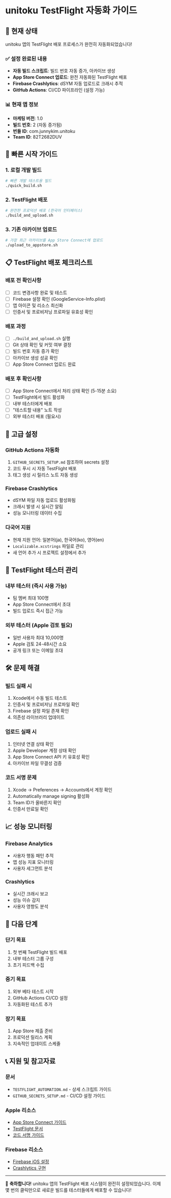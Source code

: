 # unitoku TestFlight 자동화 가이드

## 📱 현재 상태

unitoku 앱의 TestFlight 배포 프로세스가 완전히 자동화되었습니다!

### ✅ 설정 완료된 내용
- **자동 빌드 스크립트**: 빌드 번호 자동 증가, 아카이브 생성
- **App Store Connect 업로드**: 완전 자동화된 TestFlight 배포
- **Firebase Crashlytics**: dSYM 자동 업로드로 크래시 추적
- **GitHub Actions**: CI/CD 파이프라인 (설정 가능)

### 📊 현재 앱 정보
- **마케팅 버전**: 1.0
- **빌드 번호**: 2 (자동 증가됨)
- **번들 ID**: com.junnykim.unitoku
- **Team ID**: 82T2682DUV

## 🚀 빠른 시작 가이드

### 1. 로컬 개발 빌드
```bash
# 빠른 개발 테스트용 빌드
./quick_build.sh
```

### 2. TestFlight 배포
```bash
# 완전한 프로덕션 배포 (한국어 인터페이스)
./build_and_upload.sh
```

### 3. 기존 아카이브 업로드
```bash
# 가장 최근 아카이브를 App Store Connect에 업로드
./upload_to_appstore.sh
```

## 📋 TestFlight 배포 체크리스트

### 배포 전 확인사항
- [ ] 코드 변경사항 완료 및 테스트
- [ ] Firebase 설정 확인 (GoogleService-Info.plist)
- [ ] 앱 아이콘 및 리소스 최신화
- [ ] 인증서 및 프로비저닝 프로파일 유효성 확인

### 배포 과정
- [ ] `./build_and_upload.sh` 실행
- [ ] Git 상태 확인 및 커밋 여부 결정
- [ ] 빌드 번호 자동 증가 확인
- [ ] 아카이브 생성 성공 확인
- [ ] App Store Connect 업로드 완료

### 배포 후 확인사항
- [ ] App Store Connect에서 처리 상태 확인 (5-15분 소요)
- [ ] TestFlight에서 빌드 활성화
- [ ] 내부 테스터에게 배포
- [ ] "테스트할 내용" 노트 작성
- [ ] 외부 테스터 배포 (필요시)

## 🔧 고급 설정

### GitHub Actions 자동화
1. `GITHUB_SECRETS_SETUP.md` 참조하여 secrets 설정
2. 코드 푸시 시 자동 TestFlight 배포
3. 태그 생성 시 릴리스 노트 자동 생성

### Firebase Crashlytics
- dSYM 파일 자동 업로드 활성화됨
- 크래시 발생 시 실시간 알림
- 성능 모니터링 데이터 수집

### 다국어 지원
- 현재 지원 언어: 일본어(ja), 한국어(ko), 영어(en)
- `Localizable.xcstrings` 파일로 관리
- 새 언어 추가 시 프로젝트 설정에서 추가

## 📱 TestFlight 테스터 관리

### 내부 테스터 (즉시 사용 가능)
- 팀 멤버 최대 100명
- App Store Connect에서 초대
- 빌드 업로드 즉시 접근 가능

### 외부 테스터 (Apple 검토 필요)
- 일반 사용자 최대 10,000명
- Apple 검토 24-48시간 소요
- 공개 링크 또는 이메일 초대

## 🛠️ 문제 해결

### 빌드 실패 시
1. Xcode에서 수동 빌드 테스트
2. 인증서 및 프로비저닝 프로파일 확인
3. Firebase 설정 파일 존재 확인
4. 의존성 라이브러리 업데이트

### 업로드 실패 시
1. 인터넷 연결 상태 확인
2. Apple Developer 계정 상태 확인
3. App Store Connect API 키 유효성 확인
4. 아카이브 파일 무결성 검증

### 코드 서명 문제
1. Xcode → Preferences → Accounts에서 계정 확인
2. Automatically manage signing 활성화
3. Team ID가 올바른지 확인
4. 인증서 만료일 확인

## 📈 성능 모니터링

### Firebase Analytics
- 사용자 행동 패턴 추적
- 앱 성능 지표 모니터링
- 사용자 세그먼트 분석

### Crashlytics
- 실시간 크래시 보고
- 성능 이슈 감지
- 사용자 영향도 분석

## 🎯 다음 단계

### 단기 목표
1. 첫 번째 TestFlight 빌드 배포
2. 내부 테스터 그룹 구성
3. 초기 피드백 수집

### 중기 목표
1. 외부 베타 테스트 시작
2. GitHub Actions CI/CD 설정
3. 자동화된 테스트 추가

### 장기 목표
1. App Store 제출 준비
2. 프로덕션 릴리스 계획
3. 지속적인 업데이트 스케줄

## 📞 지원 및 참고자료

### 문서
- `TESTFLIGHT_AUTOMATION.md` - 상세 스크립트 가이드
- `GITHUB_SECRETS_SETUP.md` - CI/CD 설정 가이드

### Apple 리소스
- [App Store Connect 가이드](https://developer.apple.com/app-store-connect/)
- [TestFlight 문서](https://developer.apple.com/testflight/)
- [코드 서명 가이드](https://developer.apple.com/support/code-signing/)

### Firebase 리소스
- [Firebase iOS 설정](https://firebase.google.com/docs/ios/setup)
- [Crashlytics 구현](https://firebase.google.com/docs/crashlytics/get-started)

---

🎉 **축하합니다!** unitoku 앱의 TestFlight 배포 시스템이 완전히 설정되었습니다. 이제 몇 번의 클릭만으로 새로운 빌드를 테스터들에게 배포할 수 있습니다!

